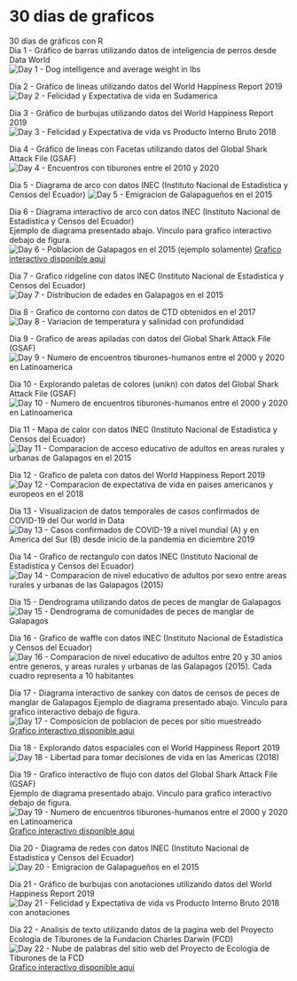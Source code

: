 # 30 dias de graficos
30 días de gráficos con R  
Dia 1 - Gráfico de barras utilizando datos de inteligencia de perros desde Data World  
![Day 1 - Dog intelligence and average weight in lbs](Outputs/Grafico1Barra.png)  

Dia 2 - Gráfico de lineas utilizando datos del World Happiness Report 2019  
![Day 2 - Felicidad y Expectativa de vida en Sudamerica](Outputs/Grafico2Lineas.png)  

Dia 3 - Gráfico de burbujas utilizando datos del World Happiness Report 2019  
![Day 3 - Felicidad y Expectativa de vida vs Producto Interno Bruto 2018](Outputs/Grafico3Burbujas.png)  

Dia 4 - Gráfico de lineas con Facetas utilizando datos del Global Shark Attack File (GSAF)    
![Day 4 - Encuentros con tiburones entre el 2010 y 2020](Outputs/Grafico4conFacetas.png) 

Dia 5 - Diagrama de arco con datos INEC (Instituto Nacional de Estadistica y Censos del Ecuador)
![Day 5 - Emigracion de Galapagueños en el 2015](Outputs/Grafico5Arco.png) 

Dia 6 - Diagrama interactivo de arco con datos INEC (Instituto Nacional de Estadistica y Censos del Ecuador)  
Ejemplo de diagrama presentado abajo. Vinculo para grafico interactivo debajo de figura.
![Day 6 - Poblacion de Galapagos en el 2015 (ejemplo solamente)](Outputs/Grafico6Donas.png)
[Grafico interactivo disponible aqui]('./Outputs/Grafico6Donas.html')  

Dia 7 - Grafico ridgeline con datos INEC (Instituto Nacional de Estadistica y Censos del Ecuador)  
![Day 7 - Distribucion de edades en Galapagos en el 2015](Outputs/Grafico7Ridgeline.png)  

Dia 8 - Grafico de contorno con datos de CTD obtenidos en el 2017  
![Day 8 - Variacion de temperatura y salinidad con profundidad](Outputs/Grafico8Contornos.png)  

Dia 9 - Grafico de areas apiladas con datos del Global Shark Attack File (GSAF) 
![Day 9 - Numero de encuentros tiburones-humanos entre el 2000 y 2020 en Latinoamerica](Outputs/Grafico9Apilados.png)  

Dia 10 - Explorando paletas de colores (unikn) con datos del Global Shark Attack File (GSAF) 
![Day 10 - Numero de encuentros tiburones-humanos entre el 2000 y 2020 en Latinoamerica](Outputs/Grafico10ExplorandoPaletas.png)  

Dia 11 - Mapa de calor con datos INEC (Instituto Nacional de Estadistica y Censos del Ecuador)  
![Day 11 - Comparacion de acceso educativo de adultos en areas rurales y urbanas de Galapagos en el 2015](Outputs/Grafico11MapaCalor.png)  

Dia 12 - Grafico de paleta con datos del World Happiness Report 2019  
![Day 12 - Comparacion de expectativa de vida en paises americanos y europeos en el 2018](Outputs/Grafico12Paletas.png)  

Dia 13 - Visualizacion de datos temporales de casos confirmados de COVID-19 del Our world in Data
![Day 13 - Casos confirmados de COVID-19 a nivel mundial (A) y en America del Sur (B) desde inicio de la pandemia en diciembre 2019](Outputs/Grafico13VisTemp.png)  

Dia 14 - Grafico de rectangulo con datos INEC (Instituto Nacional de Estadistica y Censos del Ecuador) 
![Day 14 - Comparacion de nivel educativo de adultos por sexo entre areas rurales y urbanas de las Galapagos (2015)](Outputs/Grafico14Rectangulos.png)  

Dia 15 - Dendrograma utilizando datos de peces de manglar de Galapagos
![Day 15 - Dendrograma de comunidades de peces de manglar de Galapagos](Outputs/Grafico15Dendrograma.png)  

Dia 16 - Grafico de waffle con datos INEC (Instituto Nacional de Estadistica y Censos del Ecuador) 
![Day 16 - Comparacion de nivel educativo de adultos entre 20 y 30 anios entre generos, y areas rurales y urbanas de las Galapagos (2015). Cada cuadro representa a 10 habitantes](Outputs/Grafico16Waffles.png)  

Dia 17 - Diagrama interactivo de sankey con datos de censos de peces de manglar de Galapagos
Ejemplo de diagrama presentado abajo. Vinculo para grafico interactivo debajo de figura.
![Day 17 - Composicion de poblacion de peces por sitio muestreado](Outputs/Grafico17Sankey.PNG)
[Grafico interactivo disponible aqui]('./Outputs/Grafico17Sankey.html')  

Dia 18 - Explorando datos espaciales con el World Happiness Report 2019  
![Day 18 - Libertad para tomar decisiones de vida en las Americas (2018)](Outputs/Grafico18DatosEspaciales.png)  

Dia 19 - Grafico interactivo de flujo con datos del Global Shark Attack File (GSAF)   
Ejemplo de diagrama presentado abajo. Vinculo para grafico interactivo debajo de figura.
![Day 19 - Numero de encuentros tiburones-humanos entre el 2000 y 2020 en Latinoamerica](Outputs/Grafico19Flujo.PNG)
[Grafico interactivo disponible aqui]('./Outputs/Grafico19Flujo.html')  

Dia 20 - Diagrama de redes con datos INEC (Instituto Nacional de Estadistica y Censos del Ecuador)
![Day 20 - Emigracion de Galapagueños en el 2015](Outputs/Grafico20Redes.png)  

Dia 21 - Gráfico de burbujas con anotaciones utilizando datos del World Happiness Report 2019  
![Day 21 - Felicidad y Expectativa de vida vs Producto Interno Bruto 2018 con anotaciones ](Outputs/Grafico21Anotaciones.png)  

Dia 22 - Analisis de texto utilizando datos de la pagina web del Proyecto Ecologia de Tiburones de la Fundacion Charles Darwin (FCD)  
![Day 22 - Nube de palabras del sitio web del Proyecto de Ecologia de Tiburones de la FCD](Outputs/Grafico22Texto.png)  
[Grafico interactivo disponible aqui]('./Outputs/Grafico22Texto.html')  
